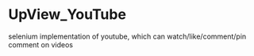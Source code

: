 # UpView_YouTube
selenium implementation of youtube, which can watch/like/comment/pin comment on videos
